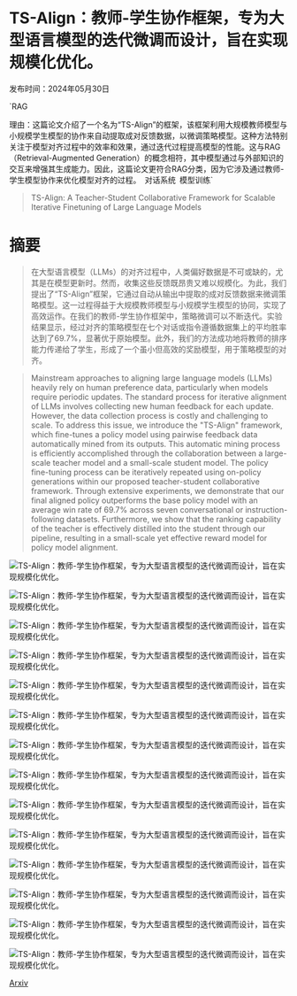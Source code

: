# TS-Align：教师-学生协作框架，专为大型语言模型的迭代微调而设计，旨在实现规模化优化。

发布时间：2024年05月30日

`RAG

理由：这篇论文介绍了一个名为“TS-Align”的框架，该框架利用大规模教师模型与小规模学生模型的协作来自动提取成对反馈数据，以微调策略模型。这种方法特别关注于模型对齐过程中的效率和效果，通过迭代过程提高模型的性能。这与RAG（Retrieval-Augmented Generation）的概念相符，其中模型通过与外部知识的交互来增强其生成能力。因此，这篇论文更符合RAG分类，因为它涉及通过教师-学生模型协作来优化模型对齐的过程。` `对话系统` `模型训练`

> TS-Align: A Teacher-Student Collaborative Framework for Scalable Iterative Finetuning of Large Language Models

# 摘要

> 在大型语言模型（LLMs）的对齐过程中，人类偏好数据是不可或缺的，尤其是在模型更新时。然而，收集这些反馈既昂贵又难以规模化。为此，我们提出了“TS-Align”框架，它通过自动从输出中提取的成对反馈数据来微调策略模型。这一过程得益于大规模教师模型与小规模学生模型的协同，实现了高效运作。在我们的教师-学生协作框架中，策略微调可以不断迭代。实验结果显示，经过对齐的策略模型在七个对话或指令遵循数据集上的平均胜率达到了69.7%，显著优于原始模型。此外，我们的方法成功地将教师的排序能力传递给了学生，形成了一个虽小但高效的奖励模型，用于策略模型的对齐。

> Mainstream approaches to aligning large language models (LLMs) heavily rely on human preference data, particularly when models require periodic updates. The standard process for iterative alignment of LLMs involves collecting new human feedback for each update. However, the data collection process is costly and challenging to scale. To address this issue, we introduce the "TS-Align" framework, which fine-tunes a policy model using pairwise feedback data automatically mined from its outputs. This automatic mining process is efficiently accomplished through the collaboration between a large-scale teacher model and a small-scale student model. The policy fine-tuning process can be iteratively repeated using on-policy generations within our proposed teacher-student collaborative framework. Through extensive experiments, we demonstrate that our final aligned policy outperforms the base policy model with an average win rate of 69.7% across seven conversational or instruction-following datasets. Furthermore, we show that the ranking capability of the teacher is effectively distilled into the student through our pipeline, resulting in a small-scale yet effective reward model for policy model alignment.

![TS-Align：教师-学生协作框架，专为大型语言模型的迭代微调而设计，旨在实现规模化优化。](../../../paper_images/2405.20215/pa_architecture.png)

![TS-Align：教师-学生协作框架，专为大型语言模型的迭代微调而设计，旨在实现规模化优化。](../../../paper_images/2405.20215/x1.png)

![TS-Align：教师-学生协作框架，专为大型语言模型的迭代微调而设计，旨在实现规模化优化。](../../../paper_images/2405.20215/x2.png)

![TS-Align：教师-学生协作框架，专为大型语言模型的迭代微调而设计，旨在实现规模化优化。](../../../paper_images/2405.20215/x3.png)

![TS-Align：教师-学生协作框架，专为大型语言模型的迭代微调而设计，旨在实现规模化优化。](../../../paper_images/2405.20215/x4.png)

![TS-Align：教师-学生协作框架，专为大型语言模型的迭代微调而设计，旨在实现规模化优化。](../../../paper_images/2405.20215/x5.png)

![TS-Align：教师-学生协作框架，专为大型语言模型的迭代微调而设计，旨在实现规模化优化。](../../../paper_images/2405.20215/x6.png)

![TS-Align：教师-学生协作框架，专为大型语言模型的迭代微调而设计，旨在实现规模化优化。](../../../paper_images/2405.20215/x7.png)

![TS-Align：教师-学生协作框架，专为大型语言模型的迭代微调而设计，旨在实现规模化优化。](../../../paper_images/2405.20215/x8.png)

![TS-Align：教师-学生协作框架，专为大型语言模型的迭代微调而设计，旨在实现规模化优化。](../../../paper_images/2405.20215/x9.png)

![TS-Align：教师-学生协作框架，专为大型语言模型的迭代微调而设计，旨在实现规模化优化。](../../../paper_images/2405.20215/x10.png)

![TS-Align：教师-学生协作框架，专为大型语言模型的迭代微调而设计，旨在实现规模化优化。](../../../paper_images/2405.20215/x11.png)

![TS-Align：教师-学生协作框架，专为大型语言模型的迭代微调而设计，旨在实现规模化优化。](../../../paper_images/2405.20215/x12.png)

![TS-Align：教师-学生协作框架，专为大型语言模型的迭代微调而设计，旨在实现规模化优化。](../../../paper_images/2405.20215/x13.png)

[Arxiv](https://arxiv.org/abs/2405.20215)